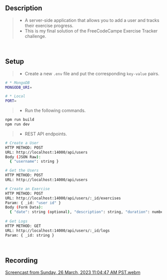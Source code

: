 ## Description

> - A server-side application that allows you to add a user and tracks their exercise progress.
> - This is my final solution of the FreeCodeCampe Exercise Tracker challenge.

<br />

## Setup

> - Create a new `.env` file and put the corresponding `key-value` pairs.

```bash
# * MongoDB
MONGODB_URI=

# * Local
PORT=
```

> - Run the following commands.

```bash
npm run build
npm run dev
```

> - REST API endpoints.
```bash
# Create a User
HTTP METHOD: POST
URL: http://localhost:14000/api/users
Body (JSON Raw):
  { "username": string }

# Get the Users
HTTP METHOD: POST
URL: http://localhost:14000/api/users

# Create an Exercise
HTTP METHOD: POST
URL: http://localhost:14000/api/users/:_id/exercises
Param: { _id: "user id" }
Body (Form Data):
  { "date": string (optional), "description": string, "duration": number }
  
# Get Logs
HTTP METHOD: GET
URL: http://localhost:14000/api/users/:_id/logs
Param: { _id: string }
```

<br />

## Recording
[Screencast from Sunday, 26 March, 2023 11:04:47 AM PST.webm](https://user-images.githubusercontent.com/69438999/227753033-82fee816-1c9b-4dc4-98c7-a60b62a525b6.webm)

